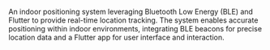 An indoor positioning system leveraging Bluetooth Low Energy (BLE) and Flutter to provide real-time location tracking. The system enables accurate positioning within indoor environments, integrating BLE beacons for precise location data and a Flutter app for user interface and interaction.
